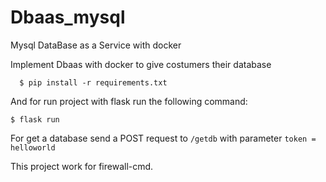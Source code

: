 # Dbaas_mysql
Mysql DataBase as a Service with docker

Implement Dbaas with docker to give costumers their database

      $ pip install -r requirements.txt
      
And for run project with flask run the following command:

    $ flask run

For get a database send a POST request to `/getdb` with parameter `token = helloworld` 

This project work for firewall-cmd.
